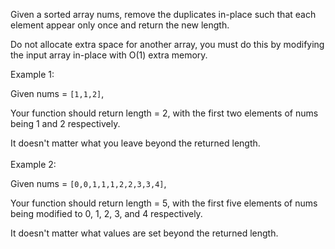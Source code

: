 Given a sorted array nums, remove the duplicates in-place such that each element appear only once and return the new length.

Do not allocate extra space for another array, you must do this by modifying the input array in-place with O(1) extra memory.

Example 1:

Given nums = `[1,1,2]`,

Your function should return length = 2, with the first two elements of nums being 1 and 2 respectively.

It doesn't matter what you leave beyond the returned length.<br><br>
Example 2:

Given nums = `[0,0,1,1,1,2,2,3,3,4]`,

Your function should return length = 5, with the first five elements of nums being modified to 0, 1, 2, 3, and 4 respectively.

It doesn't matter what values are set beyond the returned length.
